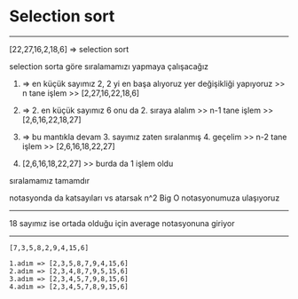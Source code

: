 # Selection sort 
---------------------------------------------------------------
[22,27,16,2,18,6] => selection sort

selection sorta göre sıralamamızı yapmaya çalışacağız

1. => en küçük sayımız 2, 2 yi en başa alıyoruz yer değişikliği yapıyoruz >>
n tane işlem  >>
[2,27,16,22,18,6]

2. => 2. en küçük sayımız 6 onu da 2. sıraya alalım >>
n-1 tane işlem >>
[2,6,16,22,18,27]

3. => bu mantıkla devam 3. sayımız zaten sıralanmış 4. geçelim >>
n-2 tane işlem  >>
[2,6,16,18,22,27]

4. [2,6,16,18,22,27] >> burda da 1 işlem oldu

sıralamamız tamamdır

notasyonda da katsayıları vs atarsak n^2 Big O notasyonumuza ulaşıyoruz

----------------------------------------------------------------

18 sayımız ise ortada olduğu için average notasyonuna giriyor

---
```
[7,3,5,8,2,9,4,15,6]

1.adım => [2,3,5,8,7,9,4,15,6] 
2.adım => [2,3,4,8,7,9,5,15,6] 
3.adım => [2,3,4,5,7,9,8,15,6] 
4.adım => [2,3,4,5,7,8,9,15,6] 

```


